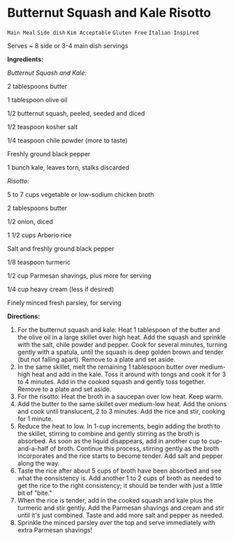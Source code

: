 # Butternut Squash and Kale Risotto

`Main Meal` `Side dish` `Kim Acceptable` `Gluten Free` `Italian Inspired`

Serves ~ 8 side or 3-4 main dish servings

**Ingredients:**

_Butternut Squash and Kale:_

2 tablespoons butter

1 tablespoon olive oil 

1/2 butternut squash, peeled, seeded and diced

1/2 teaspoon kosher salt 

1/4 teaspoon chile powder (more to taste) 

Freshly ground black pepper

1 bunch kale, leaves torn, stalks discarded 

_Risotto:_

5 to 7 cups vegetable or low-sodium chicken broth

2 tablespoons butter

1/2 onion, diced 

1 1/2 cups Arborio rice 

Salt and freshly ground black pepper

1/8 teaspoon turmeric 

1/2 cup Parmesan shavings, plus more for serving

1/4 cup heavy cream (less if desired) 

Finely minced fresh parsley, for serving 

**Directions:**

1. For the butternut squash and kale: Heat 1 tablespoon of the butter and the olive oil in a large skillet over high heat. Add the squash and sprinkle with the salt, chile powder and pepper. Cook for several minutes, turning gently with a spatula, until the squash is deep golden brown and tender (but not falling apart). Remove to a plate and set aside.
2. In the same skillet, melt the remaining 1 tablespoon butter over medium-high heat and add in the kale. Toss it around with tongs and cook it for 3 to 4 minutes. Add in the cooked squash and gently toss together. Remove to a plate and set aside.
3. For the risotto: Heat the broth in a saucepan over low heat. Keep warm.
4. Add the butter to the same skillet over medium-low heat. Add the onions and cook until translucent, 2 to 3 minutes. Add the rice and stir, cooking for 1 minute.
5. Reduce the heat to low. In 1-cup increments, begin adding the broth to the skillet, stirring to combine and gently stirring as the broth is absorbed. As soon as the liquid disappears, add in another cup to cup-and-a-half of broth. Continue this process, stirring gently as the broth incorporates and the rice starts to become tender. Add salt and pepper along the way.
6. Taste the rice after about 5 cups of broth have been absorbed and see what the consistency is. Add another 1 to 2 cups of broth as needed to get the rice to the right consistency; it should be tender with just a little bit of "bite."
7. When the rice is tender, add in the cooked squash and kale plus the turmeric and stir gently. Add the Parmesan shavings and cream and stir until it's just combined. Taste and add more salt and pepper as needed.
8. Sprinkle the minced parsley over the top and serve immediately with extra Parmesan shavings!
